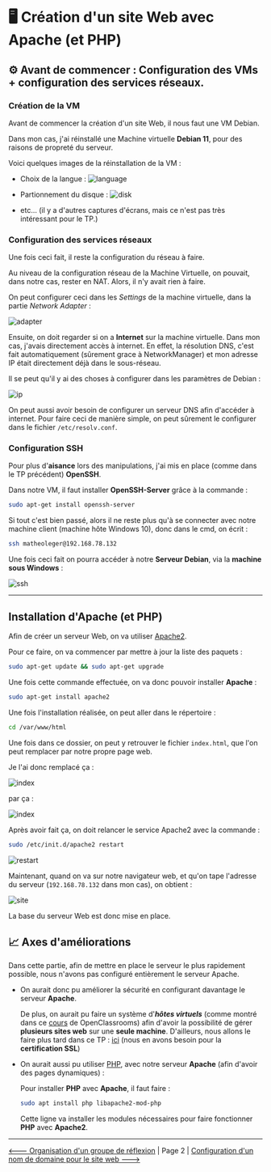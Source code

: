# :desktop_computer: Création d'un site Web avec Apache (et PHP)

## :gear: Avant de commencer : Configuration des VMs + configuration des services réseaux.

### Création de la VM

Avant de commencer la création d'un site Web, il nous faut une VM Debian.

Dans mon cas, j'ai réinstallé une Machine virtuelle **Debian 11**, pour des raisons de propreté du serveur.

Voici quelques images de la réinstallation de la VM :

- Choix de la langue :
    ![language](./img/installation-VM/2021-09-28-133352.jpg)

- Partionnement du disque :
    ![disk](./img/installation-VM/2021-09-28-133810.jpg)

- etc... (il y a d'autres captures d'écrans, mais ce n'est pas très intéressant pour le TP.)

### Configuration des services réseaux

Une fois ceci fait, il reste la configuration du réseau à faire.

Au niveau de la configuration réseau de la Machine Virtuelle, on pouvait, dans notre cas, rester en NAT. Alors, il n'y avait rien à faire.

On peut configurer ceci dans les *Settings* de la machine virtuelle, dans la partie *Network Adapter* :

![adapter](./img/installation-VM/2021-10-01-092416.jpg)

Ensuite, on doit regarder si on a **Internet** sur la machine virtuelle. Dans mon cas, j'avais directement accès à internet. En effet, la résolution DNS, c'est fait automatiquement (sûrement grace à NetworkManager) et mon adresse IP était directement déjà dans le sous-réseau.

Il se peut qu'il y ai des choses à configurer dans les paramètres de Debian :

![ip](./img/installation-VM/2021-10-01-094615.jpg)

On peut aussi avoir besoin de configurer un serveur DNS afin d'accéder à internet. Pour faire ceci de manière simple, on peut sûrement le configurer dans le fichier `/etc/resolv.conf`.

### Configuration SSH

Pour plus d'**aisance** lors des manipulations, j'ai mis en place (comme dans le TP précédent) **OpenSSH**.

Dans notre VM, il faut installer **OpenSSH-Server** grâce à la commande :

```sh
sudo apt-get install openssh-server
```

Si tout c'est bien passé, alors il ne reste plus qu'à se connecter avec notre machine client (machine hôte Windows 10), donc dans le cmd, on écrit :

```sh
ssh matheoleger@192.168.78.132
```

Une fois ceci fait on pourra accéder à notre **Serveur Debian**, via la **machine sous Windows** :

![ssh](./img/ssh/2021-10-01-095639.jpg)


--------------------------------------------------------

## Installation d'Apache (et PHP)

Afin de créer un serveur Web, on va utiliser [Apache2](./definition.md#apache2).

Pour ce faire, on va commencer par mettre à jour la liste des paquets :

```sh
sudo apt-get update && sudo apt-get upgrade
```

Une fois cette commande effectuée, on va donc pouvoir installer **Apache** :

```sh
sudo apt-get install apache2
```

Une fois l'installation réalisée, on peut aller dans le répertoire :

```sh
cd /var/www/html
```

Une fois dans ce dossier, on peut y retrouver le fichier `index.html`, que l'on peut remplacer par notre propre page web.

Je l'ai donc remplacé ça :

![index](./img/apache/2021-09-28-144448.jpg)

par ça : 

![index](./img/apache/2021-09-28-152136.jpg)

Après avoir fait ça, on doit relancer le service Apache2 avec la commande :

```sh
sudo /etc/init.d/apache2 restart
```

![restart](./img/apache/2021-09-28-144045.jpg)

Maintenant, quand on va sur notre navigateur web, et qu'on tape l'adresse du serveur (`192.168.78.132` dans mon cas), on obtient :

![site](./img/apache/2021-10-01-104042.jpg)

La base du serveur Web est donc mise en place.

## :chart_with_upwards_trend: Axes d'améliorations

Dans cette partie, afin de mettre en place le serveur le plus rapidement possible, nous n'avons pas configuré entièrement le serveur Apache.

- On aurait donc pu améliorer la sécurité en configurant davantage le serveur **Apache**.

    De plus, on aurait pu faire un système d'***hôtes virtuels*** (comme montré dans ce [cours](https://openclassrooms.com/fr/courses/1733551-gerez-votre-serveur-linux-et-ses-services/5236051-installez-le-serveur-web-le-plus-utilise-au-monde-apache#/id/r-5442839) de OpenClassrooms) afin d'avoir la possibilité de gérer **plusieurs sites web** sur une **seule machine**. D'ailleurs, nous allons le faire plus tard dans ce TP : [ici](./ssl.md#Mise-en-place-dun-Vhost-avec-Apache) (nous en avons besoin pour la **certification SSL**)

- On aurait aussi pu utiliser [PHP](./definition.md#PHP), avec notre serveur **Apache** (afin d'avoir des pages dynamiques) :

    Pour installer **PHP** avec **Apache**, il faut faire :

    ```sh
    sudo apt install php libapache2-mod-php
    ```
    Cette ligne va installer les modules nécessaires pour faire fonctionner **PHP** avec **Apache2**.

-------------

[<--- Organisation d'un groupe de réflexion](./organisation.md) | Page 2 | [Configuration d'un nom de domaine pour le site web --->](./nom-domaine.md)



